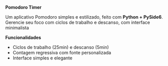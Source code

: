 **Pomodoro Timer**

Um aplicativo Pomodoro simples e estilizado, feito com **Python + PySide6**. Gerencie seu foco com ciclos de trabalho e descanso, com interface minimalista

**Funcionalidades**

- Ciclos de trabalho (25min) e descanso (5min)
- Contagem regressiva com fonte personalizada
- Interface simples e elegante
